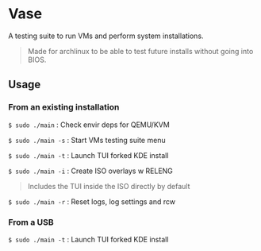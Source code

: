 # Vase
A testing suite to run VMs and perform system installations.
> Made for archlinux to be able to test future installs without going into BIOS.

## Usage

### From an existing installation
`$ sudo ./main`    : Check envir deps for QEMU/KVM

`$ sudo ./main -s` : Start VMs testing suite menu

`$ sudo ./main -t` : Launch TUI forked KDE install

`$ sudo ./main -i` : Create ISO overlays w RELENG

> Includes the TUI inside the ISO directly by default

`$ sudo ./main -r` : Reset logs, log settings and rcw

### From a USB

`$ sudo ./main -t` : Launch TUI forked KDE install
